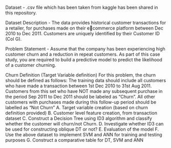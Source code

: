 Dataset - .csv file which has been taken from kaggle has been shared in this repository.


Dataset Description - The data provides historical customer transactions for a retailer, for purchases made on their ecommerce platform between Dec 2010 to Dec 2011. Customers are uniquely identified by their 
Customer ID (Col G). 


Problem Statement - Assume that the company has been experiencing high customer churn and a reduction in repeat customers. As part of this case study, you are required to build a predictive model to predict the 
likelihood of a customer churning.

Churn Definition (Target Variable definition)
For this problem, the churn should be defined as follows:
The training data should include all customers who have made a transaction between 1st Dec 2010 to 31st Aug 2011. Customers from this set who have NOT made any subsequent purchase in the period 
Sep 2011 to Dec 2011 should be labeled as “Churn”. All other customers with purchases made during this follow-up period should be labelled as “Not Churn”
A. Target variable creation (based on churn definition provided)
B. Customer level feature creation, from transaction dataset
C. Construct a Decision Tree using ID3 algorithm and classify whether the customer will 
churn/not Churn.
D. Investigate whether ID3 can be used for constructing oblique DT or not?
E. Evaluation of the model
F. Use the above dataset to implement SVM and ANN for training and testing purposes
G. Construct a comparative table for DT, SVM and ANN
